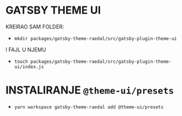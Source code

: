 # GATSBY THEME UI

KREIRAO SAM FOLDER:

- `mkdir packages/gatsby-theme-raedal/src/gatsby-plugin-theme-ui`

I FAJL U NJEMU

- `touch packages/gatsby-theme-raedal/src/gatsby-plugin-theme-ui/index.js`

# INSTALIRANJE `@theme-ui/presets`

- `yarn workspace gatsby-theme-raedal add @theme-ui/presets`
